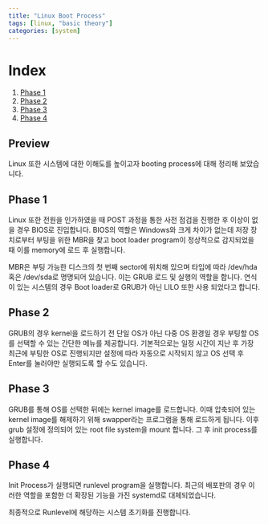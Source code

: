 ```yaml
---
title: "Linux Boot Process"
tags: [linux, "basic theory"]
categories: [system]
---
```


# Index

1. [Phase 1](#phase-1)
2. [Phase 2](#phase-2)
3. [Phase 3](#phase-3)
4. [Phase 4](#phase-4)

## Preview

Linux 또한 시스템에 대한 이해도를 높이고자 booting process에 대해 정리해 보았습니다.

## Phase 1

Linux 또한 전원을 인가하였을 때 POST 과정을 통한 사전 점검을 진행한 후 이상이 없을 경우 BIOS로 진입합니다. 
BIOS의 역할은 Windows와 크게 차이가 없는데 저장 장치로부터 부팅을 위한 MBR을 찾고 boot loader program이 정상적으로 감지되었을 때 이를 memory에 로드 후 실행합니다.

MBR은 부팅 가능한 디스크의 첫 번째 sector에 위치해 있으며 타입에 따라 /dev/hda 혹은 /dev/sda로 명명되어 있습니다. 이는 GRUB 로드 및 실행의 역할을 합니다. 연식이 있는 시스템의 경우 Boot loader로 GRUB가 아닌 LILO 또한 사용 되었다고 합니다.

## Phase 2

GRUB의 경우 kernel을 로드하기 전 단일 OS가 아닌 다중 OS 환경일 경우 부팅할 OS를 선택할 수 있는 간단한 메뉴를 제공합니다. 기본적으로는 일정 시간이 지난 후 가장 최근에 부팅한 OS로 진행되지만 설정에 따라 자동으로 시작되지 않고 OS 선택 후 Enter를 눌러야만 실행되도록 할 수도 있습니다.

## Phase 3

GRUB를 통해 OS를 선택한 뒤에는 kernel image를 로드합니다. 이때 압축되어 있는 kernel image를 해제하기 위해 swapper라는 프로그램을 통해 로드하게 됩니다. 이후 grub 설정에 정의되어 있는 root file system을 mount 합니다. 그 후 init process를 실행합니다.

## Phase 4

Init Process가 실행되면 runlevel program을 실행합니다. 최근의 배포판의 경우 이러한 역할을 포함한 더 확장된 기능을 가진 systemd로 대체되었습니다.

최종적으로 Runlevel에 해당하는 시스템 초기화를 진행합니다.
